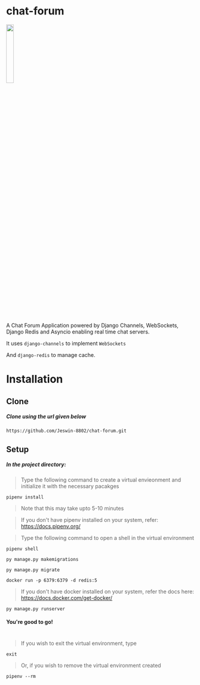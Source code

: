 # chat-forum

<img src="https://user-images.githubusercontent.com/84562594/167248134-dcef39b7-ba77-4856-a7bc-01b2ae65f8fa.png" width=20% height=20%>

 A Chat Forum Application powered by Django Channels, WebSockets, Django Redis and Asyncio enabling real time chat servers.

It uses `django-channels` to implement `WebSockets`

And `django-redis` to manage cache.

# Installation
 ## Clone
 ##### Clone using the url given below
 
 `https://github.com/Jeswin-8802/chat-forum.git`
 
 ## Setup
 ##### In the project directory:
 > Type the following command to create a virtual envieonment and initialize it with the necessary pacakges
 
 `pipenv install`
 
 > Note that this may take upto 5-10 minutes
 
 > If you don't have pipenv installed on your system, refer: https://docs.pipenv.org/
 
 > Type the following command to open a shell in the virtual environment
 
 `pipenv shell`
 
 `py manage.py makemigrations`
 
 `py manage.py migrate`
 
 `docker run -p 6379:6379 -d redis:5`
 
 > If you don't have docker installed on your system, refer the docs here: https://docs.docker.com/get-docker/
 
 `py manage.py runserver`
 
 #### You're good to go!
 
 #
 
 > If you wish to exit the virtual environment, type
 
 `exit`
 
 > Or, if you wish to remove the virtual environment created
 
 `pipenv --rm`
 
 #
 
 
 
